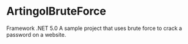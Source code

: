 # ArtingolBruteForce
Framework .NET 5.0
A sample project that uses brute force to crack a password on a website.
